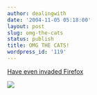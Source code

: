 ```yaml
---
author: dealingwith
date: '2004-11-05 05:18:00'
layout: post
slug: omg-the-cats
status: publish
title: OMG THE CATS!
wordpress_id: '119'
---
```


[Have even invaded Firefox][1]

[![][2]][3]

   [1]: http://www.bluecatsgraphics.com/

   [2]: http://www.bluecatsgraphics.com/bcgfft/ffanim/redcats1_2g_t.gif

   [3]: http://www.bluecatsgraphics.com/bcgfft/ffanim/redcats1_2g.jpg

